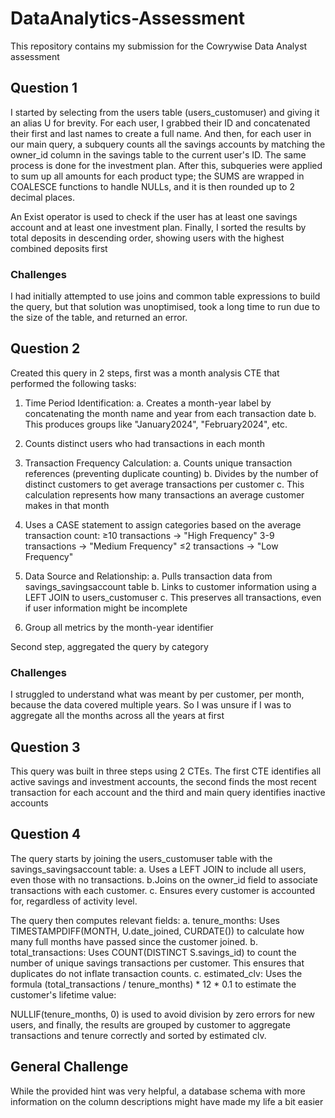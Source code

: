 # DataAnalytics-Assessment
This repository contains my submission for the Cowrywise Data Analyst assessment 

## Question 1
I started by selecting from the users table (users_customuser) and giving it an alias U for brevity. For each user, I grabbed their ID and concatenated their first and last names to create a full name. And then, for each user in our main query, a subquery counts all the savings accounts by matching the owner_id column in the savings table to the current user's ID.  The same process is done for the investment plan.  After this,  subqueries  were applied to sum up all amounts for each product type;  the SUMS are wrapped in COALESCE functions to handle NULLs, and it is then rounded up to 2 decimal  places.

An Exist operator is used to check if the user has at least one savings account and at least one investment plan. Finally, I sorted the results by total deposits in descending order, showing users with the highest combined deposits first

### Challenges
I had initially attempted to use joins and common table expressions to build the query, but that solution was unoptimised, took a long time to run due to the size of the table, and returned an error.




## Question 2
Created this query  in  2 steps, first was a  month analysis CTE that performed the following tasks:
1. Time Period Identification:
  a. Creates a month-year label by concatenating the month name and year from each transaction date
  b. This produces groups like "January2024", "February2024", etc.

2. Counts distinct users who had transactions in each month

3. Transaction Frequency Calculation:
  a. Counts unique transaction references (preventing duplicate counting)
  b. Divides by the number of distinct customers to get average transactions per customer
  c. This calculation represents how many transactions an average customer makes in that month

4. Uses a CASE statement to assign categories based on the average transaction count:
≥10 transactions → "High Frequency"
3-9 transactions → "Medium Frequency"
≤2 transactions → "Low Frequency"

5. Data Source and Relationship:
  a. Pulls transaction data from savings_savingsaccount table
  b. Links to customer information using a LEFT JOIN to users_customuser
  c. This preserves all transactions, even if user information might be incomplete

6. Group all metrics by the month-year identifier

Second step, aggregated the query by category

### Challenges
I struggled to understand what was meant by per customer, per month, because the data covered multiple years. So I was unsure if I was to aggregate all the months across all the years at first


## Question 3
This query was built in three steps using 2 CTEs. The first CTE identifies all active savings and investment accounts, the second finds the most recent transaction for each account and the third and main query identifies inactive accounts



## Question 4
The query starts by joining the users_customuser table with the savings_savingsaccount table:
  a. Uses a LEFT JOIN to include all users, even those with no transactions.
  b.Joins on the owner_id field to associate transactions with each customer.
  c. Ensures every customer is accounted for, regardless of activity level.

The query then computes relevant fields:
  a. tenure_months: Uses TIMESTAMPDIFF(MONTH, U.date_joined, CURDATE()) to calculate how many full months have passed since the customer joined.
  b. total_transactions: Uses COUNT(DISTINCT S.savings_id) to count the number of unique savings transactions per customer. This ensures that duplicates do not inflate transaction counts.
  c. estimated_clv: Uses the formula (total_transactions / tenure_months) * 12 * 0.1 to estimate the customer's lifetime value:

NULLIF(tenure_months, 0) is used to avoid division by zero errors for new users, and finally, the results are grouped by customer to aggregate transactions and tenure correctly and sorted by estimated clv.


##  General Challenge
While the provided hint was very helpful, a database schema with more information on the column descriptions might have made my life a bit easier







